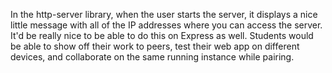 In the http-server library, when the user starts the server, it displays a nice
little message with all of the IP addresses where you can access the server.
It'd be really nice to be able to do this on Express as well. Students would
be able to show off their work to peers, test their web app on different devices,
and collaborate on the same running instance while pairing.

